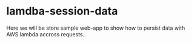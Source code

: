 # lamdba-session-data

Here we will be store sample web-app to 
show how to persist data with AWS lambda accross requests.. 
